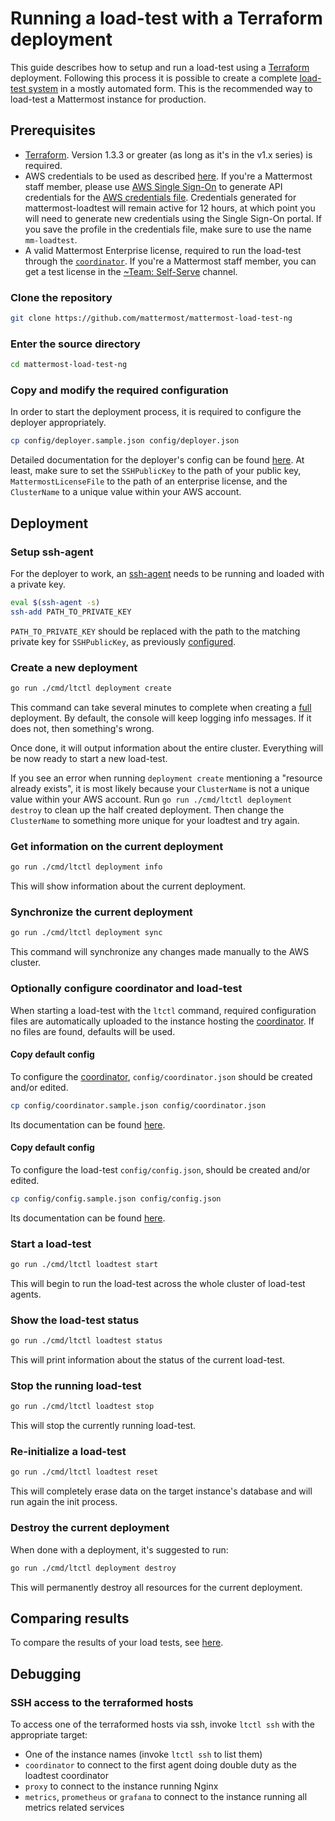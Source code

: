 # Running a load-test with a Terraform deployment

This guide describes how to setup and run a load-test using a [Terraform](https://www.terraform.io/intro/index.html) deployment.
Following this process it is possible to create a complete [load-test system](loadtest_system.md) in a mostly automated form.
This is the recommended way to load-test a Mattermost instance for production.

## Prerequisites

- [Terraform](https://learn.hashicorp.com/terraform/getting-started/install). Version 1.3.3 or greater (as long as it's in the v1.x series) is required.
- AWS credentials to be used as described [here](https://www.terraform.io/docs/providers/aws/index.html#authentication-and-configuration). If you're a Mattermost staff member, please use [AWS Single Sign-On](https://aws.amazon.com/blogs/security/aws-single-sign-on-now-enables-command-line-interface-access-for-aws-accounts-using-corporate-credentials/) to generate API credentials for the [AWS credentials file](https://www.terraform.io/docs/providers/aws/index.html#shared-credentials-file). Credentials generated for mattermost-loadtest will remain active for 12 hours, at which point you will need to generate new credentials using the Single Sign-On portal. If you save the profile in the credentials file, make sure to use the name `mm-loadtest`.
- A valid Mattermost Enterprise license, required to run the load-test through the [`coordinator`](coordinator.md). If you're a Mattermost staff member, you can get a test license in the [~Team: Self-Serve](https://community.mattermost.com/private-core/channels/team-self-serve) channel.

### Clone the repository

```sh
git clone https://github.com/mattermost/mattermost-load-test-ng
```

### Enter the source directory

```sh
cd mattermost-load-test-ng
```

### Copy and modify the required configuration

In order to start the deployment process, it is required to configure the deployer appropriately.

```sh
cp config/deployer.sample.json config/deployer.json
```

Detailed documentation for the deployer's config can be found [here](config/deployer.md). At least, make sure to set the `SSHPublicKey` to the path of your public key, `MattermostLicenseFile` to the path of an enterprise license, and the `ClusterName` to a unique value within your AWS account. 

## Deployment

### Setup ssh-agent

For the deployer to work, an [ssh-agent](https://linux.die.net/man/1/ssh-agent) needs to be running and loaded with a private key.

```sh
eval $(ssh-agent -s)
ssh-add PATH_TO_PRIVATE_KEY
```

`PATH_TO_PRIVATE_KEY` should be replaced with the path to the matching private key for `SSHPublicKey`, as previously [configured](config/deployer.md).

### Create a new deployment

```sh
go run ./cmd/ltctl deployment create
```

This command can take several minutes to complete when creating a [full](loadtest_system.md) deployment. By default, the console will keep logging info messages. If it does not, then something's wrong.

Once done, it will output information about the entire cluster. Everything will be now ready to start a new load-test.

If you see an error when running `deployment create` mentioning a "resource already exists", it is most likely because your `ClusterName` is not a unique value within your AWS account. Run `go run ./cmd/ltctl deployment destroy` to clean up the half created deployment. Then change the `ClusterName` to something more unique for your loadtest and try again.

### Get information on the current deployment

```sh
go run ./cmd/ltctl deployment info
```

This will show information about the current deployment.

### Synchronize the current deployment

```sh
go run ./cmd/ltctl deployment sync
```

This command will synchronize any changes made manually to the AWS cluster.

### Optionally configure coordinator and load-test

When starting a load-test with the `ltctl` command, required configuration files are automatically uploaded to the instance hosting the [coordinator](coordinator.md).
If no files are found, defaults will be used.

#### Copy default config

To configure the [coordinator](coordinator.md), `config/coordinator.json` should be created and/or edited.

```sh
cp config/coordinator.sample.json config/coordinator.json
```

Its documentation can be found [here](config/coordinator.md).

#### Copy default config

To configure the load-test `config/config.json`, should be created and/or edited.

```sh
cp config/config.sample.json config/config.json
```

Its documentation can be found [here](config/config.md).

### Start a load-test

```sh
go run ./cmd/ltctl loadtest start
```

This will begin to run the load-test across the whole cluster of load-test agents.

### Show the load-test status

```sh
go run ./cmd/ltctl loadtest status
```

This will print information about the status of the current load-test.

### Stop the running load-test

```sh
go run ./cmd/ltctl loadtest stop
```

This will stop the currently running load-test.

### Re-initialize a load-test

```sh
go run ./cmd/ltctl loadtest reset
```

This will completely erase data on the target instance's database and will run again the init process.

### Destroy the current deployment

When done with a deployment, it's suggested to run:

```sh
go run ./cmd/ltctl deployment destroy
```

This will permanently destroy all resources for the current deployment.

## Comparing results

To compare the results of your load tests, see [here](compare.md).

## Debugging

### SSH access to the terraformed hosts

To access one of the terraformed hosts via ssh, invoke `ltctl ssh` with the appropriate target:
* One of the instance names (invoke `ltctl ssh` to list them)
* `coordinator` to connect to the first agent doing double duty as the loadtest coordinator
* `proxy` to connect to the instance running Nginx
* `metrics`, `prometheus` or `grafana` to connect to the instance running all metrics related services
